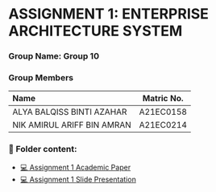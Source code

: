 # ASSIGNMENT 1: ENTERPRISE ARCHITECTURE SYSTEM
### Group Name: Group 10
### Group Members

| Name                                     | Matric No. |
| :---------------------------------------- | :-------------: |
| ALYA BALQISS BINTI AZAHAR          |A21EC0158      |
| NIK AMIRUL ARIFF BIN AMRAN              |A21EC0214      |

### 📂 Folder content:
* [💻 Assignment 1 Academic Paper](https://github.com/mikhaiIy/Academic-Paper-EIS-2024/blob/main/Group%2010/G10%20ACADEMIC%20PAPER%20(PAST%2C%20CURRENT%2C%20FUTURE%20TRENDS%20IN%20ENTERPRISE%20INFORMATION%20SYSTEM).pdf)
* [💻 Assignment 1  Slide Presentation](https://github.com/mikhaiIy/Academic-Paper-EIS-2024/blob/main/Group%2010/G10%20PAST%2C%20CURRENT%2C%20FUTURE%20TRENDS%20IN%20EIS%20SLIDE%20PRESENTATION.pdf)
